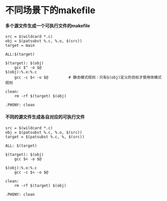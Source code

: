 # 不同场景下的makefile

#### 多个源文件生成一个可执行文件的makefile
```
src = $(wildcard *.c)
obj = $(patsubst %.c, %.o, $(src))
target = main

ALL:$(target)

$(target): $(obj)
    gcc $^ -o $@
$(obj):%.o:%.c
    gcc -c $< -o $@         # 静态模式规则：只有$(obj)定义的目标才使用改模式规则

clean:
    rm -rf $(target) $(obj)

.PHONY: clean
```

#### 不同的源文件生成各自对应的可执行文件
```
src = $(wildcard *.c)
obj = $(patsubst %.c, %.o, $(src))
target = $(patsubst %.c, %, $(src))

ALL: $(target)

$(target): $(obj)
    gcc $< -o $@

$(obj):%.o:%.c
    gcc -c $< -o $@

clean:
    rm -rf $(target) $(obj)

.PHONY: clean
```
